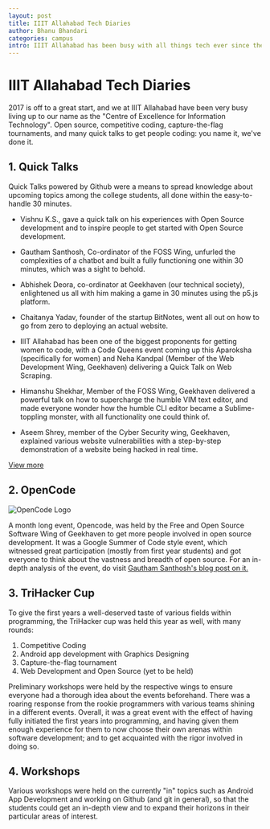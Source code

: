 ```yaml
---
layout: post
title: IIIT Allahabad Tech Diaries
author: Bhanu Bhandari
categories: campus
intro: IIIT Allahabad has been busy with all things tech ever since the year started, so here's a quick rundown of all that's happened with IIIT A and tech thus far.
---
```


# IIIT Allahabad Tech Diaries

2017 is off to a great start, and we at IIIT Allahabad have been very busy living up to our name as the "Centre of Excellence for Information Technology". Open source, competitive coding, capture-the-flag tournaments, and many quick talks to get people coding: you name it, we've done it.

## 1. Quick Talks 

Quick Talks powered by Github were a means to spread knowledge about upcoming topics among the college students, all done within the easy-to-handle 30 minutes.

- Vishnu K.S., gave a quick talk on his experiences with Open Source development and to inspire people to get started with Open Source development. 

- Gautham Santhosh, Co-ordinator of the FOSS Wing, unfurled the complexities of a chatbot and built a fully functioning one within 30 minutes, which was a sight to behold.

- Abhishek Deora, co-ordinator at Geekhaven (our technical society), enlightened us all with him making a game in 30 minutes using the p5.js platform. 

- Chaitanya Yadav, founder of the startup BitNotes, went all out on how to go from zero to deploying an actual website. 

- IIIT Allahabad has been one of the biggest proponents for getting women to code, with a Code Queens event coming up this Aparoksha (specifically for women) and Neha Kandpal (Member of the Web Development Wing, Geekhaven) delivering a Quick Talk on Web Scraping. 

- Himanshu Shekhar, Member of the FOSS Wing, Geekhaven delivered a powerful talk on how to supercharge the humble VIM text editor, and made everyone wonder how the humble CLI editor became a Sublime-toppling monster, with all functionality one could think of.

- Aseem Shrey, member of the Cyber Security wing, Geekhaven, explained various website vulnerabilities with a step-by-step demonstration of a website being hacked in real time.

[View more](https://geekhaven.github.io/quick_talks/)

## 2. OpenCode

![OpenCode Logo][logo]

[logo]: https://raw.githubusercontent.com/fossiiita/opencode/master/Logo.png

A month long event, Opencode, was held by the Free and Open Source Software Wing of Geekhaven to get more people involved in open source development. It was a Google Summer of Code style event, which witnessed great participation (mostly from first year students) and got everyone to think about the vastness and breadth of open source. 
For an in-depth analysis of the event, do visit [Gautham Santhosh's blog post on it.](https://gauthamzz.github.io/2017/02/23/opencode/)


## 3. TriHacker Cup

To give the first years a well-deserved taste of various fields within programming, the TriHacker cup was held this year as well, with many rounds:
1. Competitive Coding
2. Android app development with Graphics Designing
3. Capture-the-flag tournament 
4. Web Development and Open Source (yet to be held)

Preliminary workshops were held by the respective wings to ensure everyone had a thorough idea about the events beforehand. 
There was a roaring response from the rookie programmers with various teams shining in a different events. Overall, it was a great event with the effect of having fully initiated the first years into programming, and having given them enough experience for them to now choose their own arenas within software development; and to get acquainted with the rigor involved in doing so. 

## 4. Workshops

Various workshops were held on the currently "in" topics such as Android App Development and working on Github (and git in general), so that the students could get an in-depth view and to expand their horizons in their particular areas of interest. 
 






